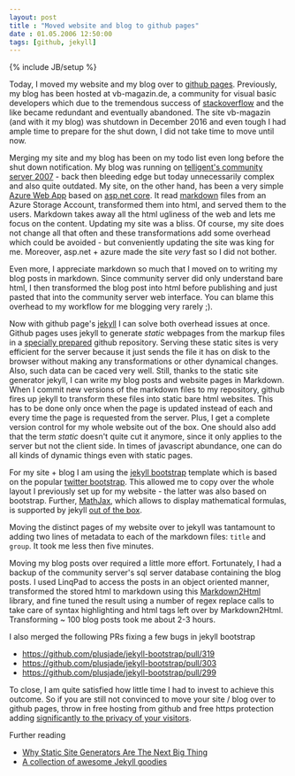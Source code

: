```yaml
---
layout: post
title : "Moved website and blog to github pages"
date : 01.05.2006 12:50:00
tags: [github, jekyll]
---
```

{% include JB/setup %}

Today, I moved my website and my blog over to [github pages](https://pages.github.com/). Previously, my blog has been hosted at vb-magazin.de, a community for visual basic developers which due to the tremendous success of [stackoverflow](https://stackoverflow.com/) and the like became redundant and eventually abandoned. The site vb-magazin (and with it my blog) was shutdown in December 2016 and even tough I had ample time to prepare for the shut down, I did not take time to move until now.

Merging my site and my blog has been on my todo list even long before the shut down notification. My blog was running on [telligent's community server 2007](https://en.wikipedia.org/wiki/Telligent_Community) - back then bleeding edge but today unnecessarily complex and also quite outdated. My site, on the other hand, has been a very simple [Azure Web App](https://docs.microsoft.com/en-us/azure/app-service-web/) based on [asp.net core](https://docs.microsoft.com/en-us/aspnet/core/). It read [markdown](https://guides.github.com/features/mastering-markdown/) files from an Azure Storage Account, transformed them into html, and served them to the users. Markdown takes away all the html ugliness of the web and lets me focus on the content. Updating my site was a bliss. Of course, my site does not change all that often and these transformations add some overhead which could be avoided - but conveniently updating the site was king for me. Moreover, asp.net + azure made the site _very_ fast so I did not bother.

Even more, I appreciate markdown so much that I moved on to writing my blog posts in markdown. Since community server did only understand bare html, I then transformed the blog post into html before publishing and just pasted that into the community server web interface. You can blame this overhead to my workflow for me blogging very rarely ;).

Now with github page's [jekyll](https://jekyllrb.com/) I can solve both overhead issues at once. Github pages uses jekyll to generate _static_ webpages from the markup files in a [specially prepared](https://pages.github.com/#user-site) github repository. Serving these static sites is very efficient for the server because it just sends the file it has on disk to the browser without making any transformations or other dynamical changes. Also, such data can be caced very well. Still, thanks to the static site generator jekyll, I can write my blog posts and website pages in Markdown. When I commit new versions of the markdown files to my repository, github fires up jekyll to transform these files into static bare html websites. This has to be done only once when the page is updated instead of each and every time the page is requested from the server. Plus, I get a complete version control for my whole website out of the box.
One should also add that the term _static_ doesn't quite cut it anymore, since it only applies to the server but not the client side. In times of javascript abundance, one can do all kinds of dynamic things even with static pages.

For my site + blog I am using the [jekyll bootstrap](http://jekyllbootstrap.com/) template which is based on the popular [twitter bootstrap](https://getbootstrap.com/). This allowed me to copy over the whole layout I previously set up for my website - the latter was also based on bootstrap. Further, [MathJax](https://www.mathjax.org/), which allows to display mathematical formulas, is supported by jekyll [out of the box](https://jekyllrb.com/docs/extras/).

Moving the distinct pages of my website over to jekyll was tantamount to adding two lines of metadata to each of the markdown files: `title` and `group`. It took me less then five minutes.

Moving my blog posts over required a little more effort. Fortunately, I had a backup of the community server's sql server database containing the blog posts. I used LinqPad to access the posts in an object oriented manner, transformed the stored html to markdown using this [Markdown2Html](https://github.com/baynezy/Html2Markdown) library, and fine tuned the result using a number of regex replace calls to take care of syntax highlighting and html tags left over by Markdown2Html. Transforming ~ 100 blog posts took me about 2-3 hours.

I also merged the following PRs fixing a few bugs in jekyll bootstrap
- https://github.com/plusjade/jekyll-bootstrap/pull/319
- https://github.com/plusjade/jekyll-bootstrap/pull/303
- https://github.com/plusjade/jekyll-bootstrap/pull/299

To close, I am quite satisfied how little time I had to invest to achieve this outcome. So if you are still not convinced to move your site / blog over to github pages, throw in free hosting from github and free https protection adding [significantly to the privacy of your visitors](https://www.howtogeek.com/181767/htg-explains-what-is-https-and-why-should-i-care/). 

Further reading
- [Why Static Site Generators Are The Next Big Thing](https://www.smashingmagazine.com/2015/11/modern-static-website-generators-next-big-thing/)
- [A collection of awesome Jekyll goodies](https://github.com/planetjekyll/awesome-jekyll)
